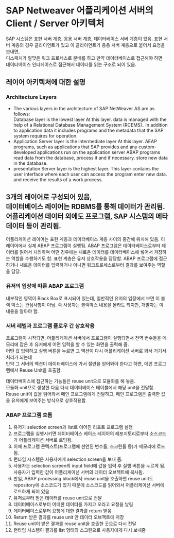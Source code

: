 # SAP Netweaver 어플리케이션 서버의 Client / Server 아키텍처



SAP 시스템은 표현 서버 계층, 응용 서버 계층, 데이터베이스 서버 계층이 있음.
표현 서버 계층의 경우 클라이언트가 있고 이 클라이언트가 응용 서버 계층으로 붙어서 요청을 보내면,     
디스패처가 알맞은 워크 프로세스로 분배를 하고 만약 데이터베이스로 접근해야 하면    
데이터베이스 인터페이스로 접근해서 데이터를 읽는 구조로 되어 있음.    



## 레이어 아키텍처에 대한 설명

### Architecture Layers
- The various layers in the architecture of SAP NetWeaver AS are as follows:        
Database layer is the lowest layer At this layer. data is managed with the
help of a Relational Database Management System (RCEMS)_ In addition to
application data it includes programs and the metadata that the SAP system
requires for operation.       
- Application Server layer is the intermediate layer At this layer. AEAP
programs, such as applications that SAP provides and any custom- developed
applications run on the application server ABAP programs read data from the
database, process it and if necessary. store new data in the database.      
- presentation Server layer is the highest layer. This layer contains the user
interface where each user can access the program enter new data. and
receive the results of a work process.     

3개의 레이어로 구성되어 있음,    
데이터베이스 레이어는 RDBMS를 통해 데이터가 관리됨.    
어플리케이션 데이터 외에도 프로그램, SAP 시스템의 메타데이터 등이 관리됨.   
---

어플리케이션 레이어는 표현 계층과 데이터베이스 계층 사이의 중간에 위치해 있음. 이 레이어에서 실제 ABAP 프로그램이 실행됨. ABAP 프로그램은 데이터베이스로부터 데이터를 읽어서 처리하며 어떤 경우에는 새로운 데이터를 데이터베이스에 넣어서 저장하는 역할을 수행하기도 함.
표현 계층은 유저 상호작용을 담당함. ABAP 프로그램에 접근하거나 새로운 데이터를 입력하거나 아니면 워크프로세스로부터 결과를 보여주는 역할을 담당.

### 유저의 입장에 따른 ABAP 프로그램
내부적인 영역이 Black Box로 표시되어 있는데, 일반적인 유저의 입장에서 보면
이 블랙 박스는 관심사항이 아님. 즉 사용자는 블랙박스 내용을 몰라도 되지만, 개발자는 이 내용을 알아야 함.

### 서버 레벨과 프로그램 플로우 간 상호작용
프로그램이 시작되면, 어플리케이션 서버에서 프로그램이 실행되면서 전역 변수들을 메모리에 잡은 후 유저에게 어떤 입력을 할 수 있는 화면을 출력해 줌.   
어떤 값 입력하고 실행 버튼을 누르면 그 액션이 다시 어플리케이션 서버로 와서 거기서 처리가 되는데      
만약 그 서버의 액션이 데이터베이스에 가서 절반을 얻어와야 한다고 하면, 메인 프로그램에서 Reuse Unit을 호출함.     

데이터베이스에 접근하는 기능들은 reuse unit으로 모듈화를 해 놓음.    
모듈화 unit으로 생성한 다음 다시 데이터베이스 테이블에서 해당 unit을 전달함.
Reuse unit이 값을 읽어와서 메인 프로그램에게 전달하고, 메인 프로그램은 출력한 값을 유저에게 보여주는 방식으로 상호작용함.  

### ABAP 프로그램 흐름

1. 유저가 selection screen과 list로 이어진 리포트 프로그램 실행
2. 프로그램을 실행시키면 데이터베이스 베이스 레이어의 레포지토리로부터 소스코드가 어플리케이션 서버로 로딩됨.
3. 이때 프로그램 콘텍스트(프로그램에 선언된 변수들, 스크린들 등)가 메모리에 로드됨.
4. 런타임 시스템은 사용자에게 selection screen을 보내 줌.
5. 사용자는 selection screen의 input field에 값을 입력 후 실행 버튼을 누르게 됨. 사용자가 입력한 값이 어플리케이션 서버의 데이터 오브젝트에 복사됨.
6. 만일, ABAP processing block에서 reuse unit을 호출하면 reuse unit도 repository에 소스코드가 있기 때문에 소스코드를 읽어와서 어플리케이션 서버에 로드하게 되어 있음
7. 유저로부터 받은 데이터를 reuse unit으로 전달
8. 데이터베이스로부터 어떠한 데이터를 가지고 오라고 요청을 날림
9. 데이터베이스로부터 요청에 대한 결과를 return 받음
10. Return 받은 결과를 reuse unit 안 데이터 오브젝트에 저장
11. Reuse unit이 받은 결과를 reuse unit을 호출한 곳으로 다시 전달
12. 런타임 시스템이 결과를 list 형태의 스크린으로 사용자에게 다시 보내줌 

 

 

 

 

 